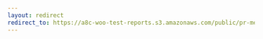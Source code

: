 ```yaml
---
layout: redirect
redirect_to: https://a8c-woo-test-reports.s3.amazonaws.com/public/pr-merge/39121/e2e/index.html
---
```

